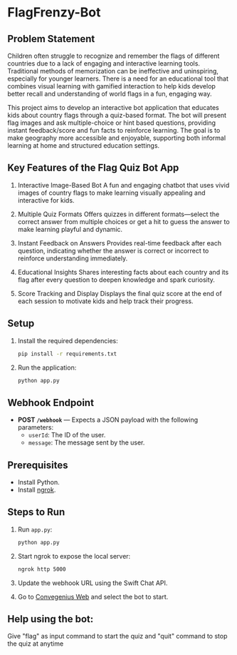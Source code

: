 # FlagFrenzy-Bot

## Problem Statement
Children often struggle to recognize and remember the flags of different countries due to a lack of engaging and interactive learning tools. Traditional methods of memorization can be ineffective and uninspiring, especially for younger learners. There is a need for an educational tool that combines visual learning with gamified interaction to help kids develop better recall and understanding of world flags in a fun, engaging way.

This project aims to develop an interactive bot application that educates kids about country flags through a quiz-based format. The bot will present flag images and ask multiple-choice or hint based questions, providing instant feedback/score and fun facts to reinforce learning. The goal is to make geography more accessible and enjoyable, supporting both informal learning at home and structured education settings.

## Key Features of the Flag Quiz Bot App
1. Interactive Image-Based Bot
   A fun and engaging chatbot that uses vivid images of country flags to make learning visually appealing and interactive for kids.

2. Multiple Quiz Formats
   Offers quizzes in different formats—select the correct answer from multiple choices or get a hit to guess the answer to make learning playful and dynamic.

3. Instant Feedback on Answers
   Provides real-time feedback after each question, indicating whether the answer is correct or incorrect to reinforce understanding immediately.

4. Educational Insights
   Shares interesting facts about each country and its flag after every question to deepen knowledge and spark curiosity.

5. Score Tracking and Display
   Displays the final quiz score at the end of each session to motivate kids and help track their progress.

## Setup

1. Install the required dependencies:

    ```bash
    pip install -r requirements.txt
    ```

2. Run the application:

    ```bash
    python app.py
    ```

## Webhook Endpoint

- **POST `/webhook`** — Expects a JSON payload with the following parameters:
  - `userId`: The ID of the user.
  - `message`: The message sent by the user.

## Prerequisites

- Install Python.
- Install [ngrok](https://ngrok.com/).

## Steps to Run

1. Run `app.py`:

    ```bash
    python app.py
    ```

2. Start ngrok to expose the local server:

    ```bash
    ngrok http 5000
    ```

3. Update the webhook URL using the Swift Chat API.

4. Go to [Convegenius Web](https://web.convegenius.ai/home) and select the bot to start.

## Help using the bot:
Give "flag" as input command to start the quiz and "quit" command to stop the quiz at anytime

